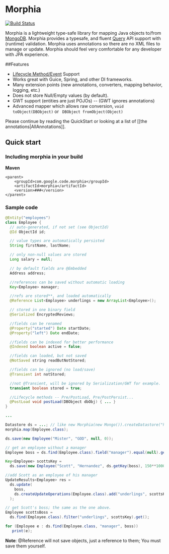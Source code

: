 # Morphia

[![Build Status](https://jenkins.10gen.com/job/morphia/badge/icon)](https://jenkins.10gen.com/job/morphia/)

Morphia is a lightweight type-safe library for mapping Java objects to/from [MongoDB](http://www.mongodb.org/).  Morphia provides a
typesafe, and fluent [Query](https://github.com/mongodb/morphia/wiki/Query) API support with (runtime) validation.  Morphia
uses annotations so there are no XML files to manage or update.  Morphia should feel very comfortable for any developer with JPA
experience.


##Features
- [Lifecycle Method/Event](LifecycleMethods) Support
- Works great with Guice, Spring, and other DI frameworks.
- Many extension points (new annotations, converters, mapping behavior, logging, etc.)
- Does not store Null/Empty values (by default).
- GWT support (entities are just POJOs) -- (GWT ignores annotations)
- Advanced mapper which allows raw conversion, `void toObject(DBObject)` or ` DBObject fromObject(Object)`

Please continue by reading the QuickStart or looking at a list of [[the annotations|AllAnnotations]].

## Quick start

### Including morphia in your build
**Maven**

    <parent>
        <groupId>com.google.code.morphia</groupId>
        <artifactId>morphia</artifactId>
        <version>###</version>
    </parent>

### Sample code
```java
@Entity("employees")
class Employee {
  // auto-generated, if not set (see ObjectId)
  @Id ObjectId id;

  // value types are automatically persisted
  String firstName, lastName;

  // only non-null values are stored
  Long salary = null;

  // by default fields are @Embedded
  Address address;

  //references can be saved without automatic loading
  Key<Employee> manager;

  //refs are stored**, and loaded automatically
  @Reference List<Employee> underlings = new ArrayList<Employee>();

  // stored in one binary field
  @Serialized EncryptedReviews;

  //fields can be renamed
  @Property("started") Date startDate;
  @Property("left") Date endDate;

  //fields can be indexed for better performance
  @Indexed boolean active = false;

  //fields can loaded, but not saved
  @NotSaved string readButNotStored;

  //fields can be ignored (no load/save)
  @Transient int notStored;

  //not @Transient, will be ignored by Serialization/GWT for example.
  transient boolean stored = true;

  //Lifecycle methods -- Pre/PostLoad, Pre/PostPersist...
  @PostLoad void postLoad(DBObject dbObj) { ... }
}

...

Datastore ds = ...; // like new Morphia(new Mongo()).createDatastore("hr")
morphia.map(Employee.class);

ds.save(new Employee("Mister", "GOD", null, 0));

// get an employee without a manager
Employee boss = ds.find(Employee.class).field("manager").equal(null).get();

Key<Employee> scottsKey =
  ds.save(new Employee("Scott", "Hernandez", ds.getKey(boss), 150**1000));

//add Scott as an employee of his manager
UpdateResults<Employee> res =
  ds.update(
    boss,
    ds.createUpdateOperations(Employee.class).add("underlings", scottsKey)
  );

// get Scott's boss; the same as the one above.
Employee scottsBoss =
  ds.find(Employee.class).filter("underlings", scottsKey).get();

for (Employee e : ds.find(Employee.class, "manager", boss))
   print(e);
```

**Note**: @Reference will not save objects, just a reference to them; You must save them yourself.
